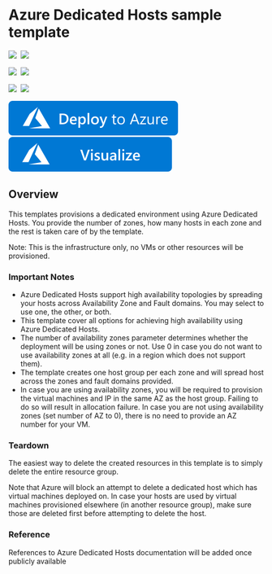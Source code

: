 # Azure Dedicated Hosts sample template

<IMG SRC="https://azurequickstartsservice.blob.core.windows.net/badges/201-vm-dedicated-hosts/PublicLastTestDate.svg?" />&nbsp;
<IMG SRC="https://azurequickstartsservice.blob.core.windows.net/badges/201-vm-dedicated-hosts/PublicDeployment.svg?" />

<IMG SRC="https://azurequickstartsservice.blob.core.windows.net/badges/201-vm-dedicated-hosts/FairfaxLastTestDate.svg?" />&nbsp;
<IMG SRC="https://azurequickstartsservice.blob.core.windows.net/badges/201-vm-dedicated-hosts/FairfaxDeployment.svg?" />

<IMG SRC="https://azurequickstartsservice.blob.core.windows.net/badges/201-vm-dedicated-hosts/BestPracticeResult.svg?" />&nbsp;
<IMG SRC="https://azurequickstartsservice.blob.core.windows.net/badges/201-vm-dedicated-hosts/CredScanResult.svg?" />&nbsp;

[![Deploy To Azure](https://raw.githubusercontent.com/Azure/azure-quickstart-templates/master/1-CONTRIBUTION-GUIDE/images/deploytoazure.svg?sanitize=true)]("https://portal.azure.com/#create/Microsoft.Template/uri/https%3A%2F%2Fraw.githubusercontent.com%2FAzure%2Fazure-quickstart-templates%2Fmaster%2F201-vm-dedicated-hosts%2Fazuredeploy.json")  [![Visualize](https://raw.githubusercontent.com/Azure/azure-quickstart-templates/master/1-CONTRIBUTION-GUIDE/images/visualizebutton.svg?sanitize=true)]("http://armviz.io/#/?load=https%3A%2F%2Fraw.githubusercontent.com%2FAzure%2Fazure-quickstart-templates%2Fmaster%2F201-vm-dedicated-hosts%2Fazuredeploy.json")


## Overview

This templates provisions a dedicated environment using Azure Dedicated Hosts. You provide the number of zones, how many hosts in each zone and the rest is taken care of by the template.

Note: This is the infrastructure only, no VMs or other resources will be provisioned.

### Important Notes

* Azure Dedicated Hosts support high availability topologies by spreading your hosts across Availability Zone and Fault domains. You may select to use one, the other, or both.
* This template cover all options for achieving high availability using Azure Dedicated Hosts.
* The number of availability zones parameter determines whether the deployment will be using zones or not. Use 0 in case you do not want to use availability zones at all (e.g. in a region which does not support them).
* The template creates one host group per each zone and will spread host across the zones and fault domains provided.
* In case you are using availability zones, you will be required to provision the virtual machines and IP in the same AZ as the host group. Failing to do so will result in allocation failure.
In case you are not using availability zones (set number of AZ to 0), there is no need to provide an AZ number for your VM.

### Teardown

The easiest way to delete the created resources in this template is to simply delete the entire resource group.

Note that Azure will block an attempt to delete a dedicated host which has virtual machines deployed on. In case your hosts are used by virtual machines provisioned elsewhere (in another resource group), make sure those are deleted first before attempting to delete the host.

### Reference

References to Azure Dedicated Hosts documentation will be added once publicly available  



